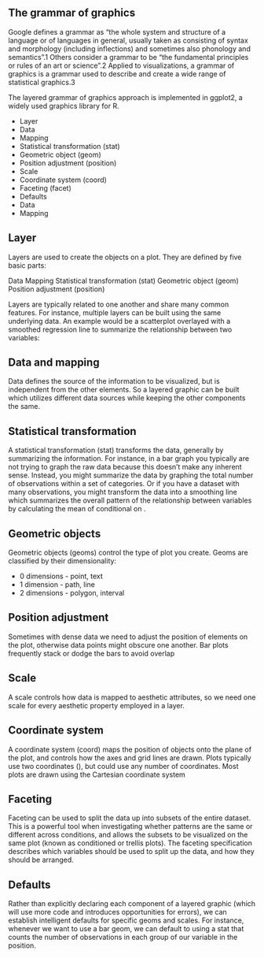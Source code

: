 ## The grammar of graphics
Google defines a grammar as “the whole system and structure of a language or of languages in general, usually taken as consisting of syntax and morphology (including inflections) and sometimes also phonology and semantics”.1 Others consider a grammar to be “the fundamental principles or rules of an art or science”.2 Applied to visualizations, a grammar of graphics is a grammar used to describe and create a wide range of statistical graphics.3

The layered grammar of graphics approach is implemented in ggplot2, a widely used graphics library for R. 

- Layer
-   Data
-   Mapping
-   Statistical transformation (stat)
-   Geometric object (geom)
-  Position adjustment (position)
- Scale
- Coordinate system (coord)
 - Faceting (facet)
- Defaults
- Data
- Mapping

## Layer
Layers are used to create the objects on a plot. They are defined by five basic parts:

Data
Mapping
Statistical transformation (stat)
Geometric object (geom)
Position adjustment (position)

Layers are typically related to one another and share many common features. For instance, multiple layers can be built using the same underlying data. An example would be a scatterplot overlayed with a smoothed regression line to summarize the relationship between two variables:


## Data and mapping
Data defines the source of the information to be visualized, but is independent from the other elements. So a layered graphic can be built which utilizes different data sources while keeping the other components the same.


## Statistical transformation
A statistical transformation (stat) transforms the data, generally by summarizing the information. For instance, in a bar graph you typically are not trying to graph the raw data because this doesn’t make any inherent sense. Instead, you might summarize the data by graphing the total number of observations within a set of categories. Or if you have a dataset with many observations, you might transform the data into a smoothing line which summarizes the overall pattern of the relationship between variables by calculating the mean of  conditional on .

## Geometric objects
Geometric objects (geoms) control the type of plot you create. Geoms are classified by their dimensionality:

- 0 dimensions - point, text
- 1 dimension - path, line
- 2 dimensions - polygon, interval


## Position adjustment
Sometimes with dense data we need to adjust the position of elements on the plot, otherwise data points might obscure one another. Bar plots frequently stack or dodge the bars to avoid overlap

## Scale
A scale controls how data is mapped to aesthetic attributes, so we need one scale for every aesthetic property employed in a layer.

## Coordinate system
A coordinate system (coord) maps the position of objects onto the plane of the plot, and controls how the axes and grid lines are drawn. Plots typically use two coordinates (), but could use any number of coordinates. Most plots are drawn using the Cartesian coordinate system

## Faceting
Faceting can be used to split the data up into subsets of the entire dataset. This is a powerful tool when investigating whether patterns are the same or different across conditions, and allows the subsets to be visualized on the same plot (known as conditioned or trellis plots). The faceting specification describes which variables should be used to split up the data, and how they should be arranged.


## Defaults
Rather than explicitly declaring each component of a layered graphic (which will use more code and introduces opportunities for errors), we can establish intelligent defaults for specific geoms and scales. For instance, whenever we want to use a bar geom, we can default to using a stat that counts the number of observations in each group of our variable in the  position.




